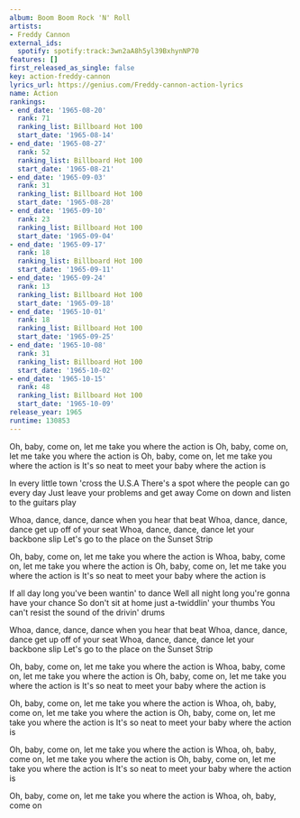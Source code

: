 ```yaml
---
album: Boom Boom Rock 'N' Roll
artists:
- Freddy Cannon
external_ids:
  spotify: spotify:track:3wn2aA8h5yl39BxhynNP70
features: []
first_released_as_single: false
key: action-freddy-cannon
lyrics_url: https://genius.com/Freddy-cannon-action-lyrics
name: Action
rankings:
- end_date: '1965-08-20'
  rank: 71
  ranking_list: Billboard Hot 100
  start_date: '1965-08-14'
- end_date: '1965-08-27'
  rank: 52
  ranking_list: Billboard Hot 100
  start_date: '1965-08-21'
- end_date: '1965-09-03'
  rank: 31
  ranking_list: Billboard Hot 100
  start_date: '1965-08-28'
- end_date: '1965-09-10'
  rank: 23
  ranking_list: Billboard Hot 100
  start_date: '1965-09-04'
- end_date: '1965-09-17'
  rank: 18
  ranking_list: Billboard Hot 100
  start_date: '1965-09-11'
- end_date: '1965-09-24'
  rank: 13
  ranking_list: Billboard Hot 100
  start_date: '1965-09-18'
- end_date: '1965-10-01'
  rank: 18
  ranking_list: Billboard Hot 100
  start_date: '1965-09-25'
- end_date: '1965-10-08'
  rank: 31
  ranking_list: Billboard Hot 100
  start_date: '1965-10-02'
- end_date: '1965-10-15'
  rank: 48
  ranking_list: Billboard Hot 100
  start_date: '1965-10-09'
release_year: 1965
runtime: 130853
---
```

Oh, baby, come on, let me take you where the action is
Oh, baby, come on, let me take you where the action is
Oh, baby, come on, let me take you where the action is
It's so neat to meet your baby where the action is

In every little town 'cross the U.S.A
There's a spot where the people can go every day
Just leave your problems and get away
Come on down and listen to the guitars play

Whoa, dance, dance, dance when you hear that beat
Whoa, dance, dance, dance get up off of your seat
Whoa, dance, dance, dance let your backbone slip
Let's go to the place on the Sunset Strip

Oh, baby, come on, let me take you where the action is
Whoa, baby, come on, let me take you where the action is
Oh, baby, come on, let me take you where the action is
It's so neat to meet your baby where the action is

If all day long you've been wantin' to dance
Well all night long you're gonna have your chance
So don't sit at home just a-twiddlin' your thumbs
You can't resist the sound of the drivin' drums

Whoa, dance, dance, dance when you hear that beat
Whoa, dance, dance, dance get up off of your seat
Whoa, dance, dance, dance let your backbone slip
Let's go to the place on the Sunset Strip

Oh, baby, come on, let me take you where the action is
Whoa, baby, come on, let me take you where the action is
Oh, baby, come on, let me take you where the action is
It's so neat to meet your baby where the action is

Oh, baby, come on, let me take you where the action is
Whoa, oh, baby, come on, let me take you where the action is
Oh, baby, come on, let me take you where the action is
It's so neat to meet your baby where the action is

Oh, baby, come on, let me take you where the action is
Whoa, oh, baby, come on, let me take you where the action is
Oh, baby, come on, let me take you where the action is
It's so neat to meet your baby where the action is

Oh, baby, come on, let me take you where the action is
Whoa, oh, baby, come on
